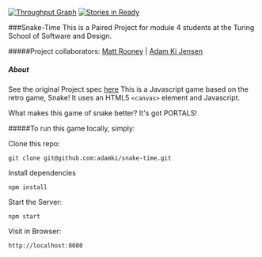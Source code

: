 [![Throughput Graph](https://graphs.waffle.io/adamki/snake-time/throughput.svg)](https://waffle.io/adamki/snake-time/metrics)
[![Stories in Ready](https://badge.waffle.io/adamki/snake-time.svg?label=ready&title=Ready)](http://waffle.io/adamki/snake-time)

###Snake-Time
This is a Paired Project for module 4 students at the Turing School of Software and Design. 

#####Project collaborators:
[Matt Rooney](https://github.com/mattrooney) |
[Adam Ki Jensen](https://github.com/adamki)

##### About

See the original Project spec [here](https://github.com/turingschool/lesson_plans/blob/master/ruby_04-apis_and_scalability/gametime_project.markdown)
This is a Javascript game based on the retro game, Snake! It uses an HTML5 `<canvas>` element and Javascript.

What makes this game of snake better? It's got PORTALS!

#####To run this game locally, simply:

Clone this repo:

`git clone git@github.com:adamki/snake-time.git`

Install dependencies

`npm install`

Start the Server:

`npm start`

Visit in Browser: 

`http://localhost:8080`

